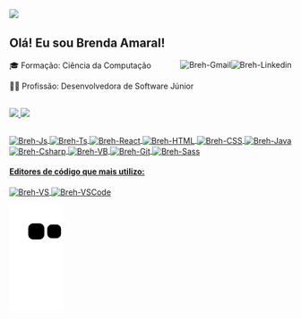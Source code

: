 <img width="1020px" height="auto" src="https://www.ipmaia.pt/pt/ensino_/ofertaformativa_/ctesp_/curso_32005/PublishingImages/CTeSP-PMJD.jpg?RenditionID=15" />

## Olá! Eu sou Brenda Amaral!

<div style: "display: inline_block">
  <a href="https://www.linkedin.com/in/brenda-vitória-do-amaral-710641209/" target="_blank"><img align="right" alt="Breh-Linkedin" src="https://img.shields.io/badge/-LinkedIn-blue?style=flat&logo=Linkedin&logoColor=white&link=https://www.linkedin.com/in/brenda-amaral-710641209/" target="_blank"></a>
  <a href="mailto:brendaamaral2001@gmail.com"><img align="right" alt="Breh-Gmail" src="https://img.shields.io/badge/-Gmail-red?style=flat&logo=Gmail&logoColor=white&link=brendaamaral2001@gmail.com" target="_blank"></a>
</div>

:mortar_board: Formação: Ciência da Computação

:woman_technologist: Profissão: Desenvolvedora de Software Júnior

<div><br>
  <a href="https://github.com/Breh2001/"/>
  <img height="160cm" src="https://github-readme-stats.vercel.app/api?username=Breh2001&show_icons=true&theme=swift"/>
  <img height="160cm" src="https://github-readme-stats.vercel.app/api/top-langs/?username=Breh2001&layout=compact&langs_count=16&theme=swift"/>
</div>

##

<div>
  
###
  
  
<div style: "display: inline_block">
  <img align="center" alt="Breh-Js" src="https://img.shields.io/badge/-Javascript-blue?style=flat&logo=JavaScript&logoColor=white&color=yellow"/>
  <img align="center" alt="Breh-Ts" src="https://img.shields.io/badge/-Typescript-blue?style=flat&logo=TypeScript&logoColor=white&color=blue"/>
  <img align="center" alt="Breh-React" src="https://img.shields.io/badge/-React-blue?style=flat&logo=React&logoColor=white&color=9cf"/>
  <img align="center" alt="Breh-HTML" src="https://img.shields.io/badge/-HTML-blue?style=flat&logo=HTML&logoColor=white&color=important"/>
  <img align="center" alt="Breh-CSS" src="https://img.shields.io/badge/-CSS-blue?style=flat&logo=CSS&logoColor=white&color=blue"/>
  <img align="center" alt="Breh-Java" src="https://img.shields.io/badge/-Java-blue?style=flat&logo=java&logoColor=white&color=yellow"/>
  <img align="center" alt="Breh-Csharp" src="https://img.shields.io/badge/-Csharp-blue?style=flat&logo=Csharp&logoColor=white&color=blueviolet"/>
  <img align="center" alt="Breh-VB" src="https://img.shields.io/badge/-VisualBasic.Net-blue?style=flat&logo=visualbasic&logoColor=white&color=blueviolet"/>
  <img align="center" alt="Breh-Git" src="https://img.shields.io/badge/-Git-blue?style=flat&logo=Git&logoColor=white&color=orange"/>
  <img align="center" alt="Breh-Sass" src="https://img.shields.io/badge/-Sass-blue?style=flat&logo=Sass&logoColor=white&color=ff69b4"/>
</div>

#### Editores de código que mais utilizo:

<div style: "display: inline_block">
  <img align="center" alt="Breh-VS" src="https://img.shields.io/badge/-VisualStudio-blue?style=flat&logo=visualstudio&logoColor=white&color=blueviolet"/>
  <img align="center" alt="Breh-VSCode" src="https://img.shields.io/badge/-VSCode-blue?style=flat&logo=visualstudiocode&logoColor=white&color=informational"/>
</div>
</div>

![Snake animation](https://github.com/Breh2001/Breh2001/blob/output/github-contribution-grid-snake.svg)
